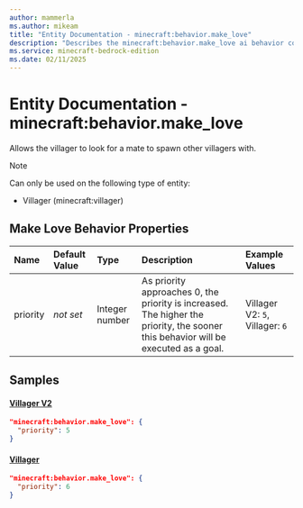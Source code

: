 ```yaml
---
author: mammerla
ms.author: mikeam
title: "Entity Documentation - minecraft:behavior.make_love"
description: "Describes the minecraft:behavior.make_love ai behavior component"
ms.service: minecraft-bedrock-edition
ms.date: 02/11/2025 
---
```


# Entity Documentation - minecraft:behavior.make_love

Allows the villager to look for a mate to spawn other villagers with.

> [!Note]
> Can only be used on the following type of entity:
> 
> * Villager (minecraft:villager)
> 

## Make Love Behavior Properties

|Name       |Default Value |Type |Description |Example Values |
|:----------|:-------------|:----|:-----------|:------------- |
| priority | *not set* | Integer number | As priority approaches 0, the priority is increased. The higher the priority, the sooner this behavior will be executed as a goal. | Villager V2: `5`, Villager: `6` | 

## Samples

#### [Villager V2](https://github.com/Mojang/bedrock-samples/tree/preview/behavior_pack/entities/villager_v2.json)


```json
"minecraft:behavior.make_love": {
  "priority": 5
}
```

#### [Villager](https://github.com/Mojang/bedrock-samples/tree/preview/behavior_pack/entities/villager.json)


```json
"minecraft:behavior.make_love": {
  "priority": 6
}
```

